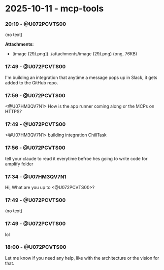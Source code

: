 # 2025-10-11 - mcp-tools

### 20:19 - @U072PCVTS00
(no text)

**Attachments:**
- [image (29).png](../attachments/image (29).png) (png, 76KB)

### 17:49 - @U072PCVTS00
I'm building an integration that anytime a message pops up in Slack, it gets added to the GitHub repo.

### 17:59 - @U072PCVTS00
<@U07HM3QV7N1> How is the app runner coming along or the MCPs on HTTPS?

### 17:49 - @U072PCVTS00
<@U07HM3QV7N1> building integration ChillTask

### 17:56 - @U072PCVTS00
tell your claude to read it everytime befroe hes going to write code for amplify folder

### 17:34 - @U07HM3QV7N1
Hi, What are you up to <@U072PCVTS00>?

### 17:49 - @U072PCVTS00
(no text)

### 17:49 - @U072PCVTS00
lol

### 18:00 - @U072PCVTS00
Let me know if you need any help, like with the architecture or the vision for that.
